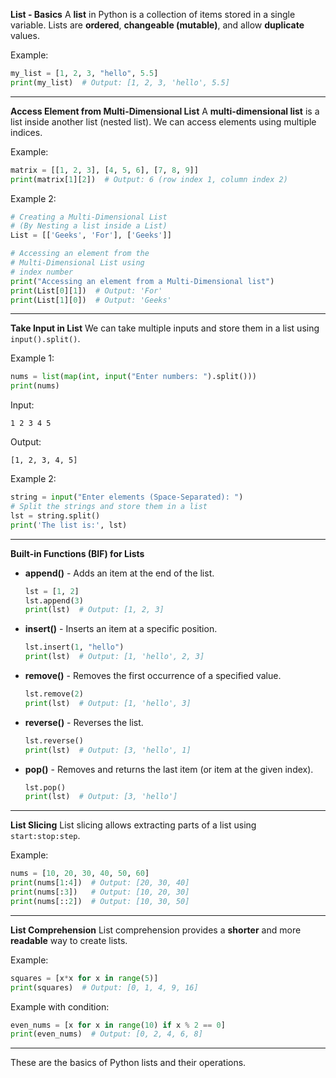 




**List - Basics**
A **list** in Python is a collection of items stored in a single variable. Lists are **ordered**, **changeable (mutable)**, and allow **duplicate** values.

Example:

```python
my_list = [1, 2, 3, "hello", 5.5]
print(my_list)  # Output: [1, 2, 3, 'hello', 5.5]
```

---

**Access Element from Multi-Dimensional List**
A **multi-dimensional list** is a list inside another list (nested list). We can access elements using multiple indices.

Example:

```python
matrix = [[1, 2, 3], [4, 5, 6], [7, 8, 9]]
print(matrix[1][2])  # Output: 6 (row index 1, column index 2)
```

Example 2:
```python
# Creating a Multi-Dimensional List
# (By Nesting a list inside a List)
List = [['Geeks', 'For'], ['Geeks']]

# Accessing an element from the
# Multi-Dimensional List using
# index number
print("Accessing an element from a Multi-Dimensional list")
print(List[0][1])  # Output: 'For'
print(List[1][0])  # Output: 'Geeks'
```

---

**Take Input in List**
We can take multiple inputs and store them in a list using `input().split()`.

Example 1:
```python
nums = list(map(int, input("Enter numbers: ").split()))
print(nums)
```
Input:
```
1 2 3 4 5
```
Output:
```
[1, 2, 3, 4, 5]
```

Example 2:
```python
string = input("Enter elements (Space-Separated): ")
# Split the strings and store them in a list
lst = string.split()
print('The list is:', lst)
```

---

**Built-in Functions (BIF) for Lists**

- **append()** - Adds an item at the end of the list.
  ```python
  lst = [1, 2]
  lst.append(3)
  print(lst)  # Output: [1, 2, 3]
  ```

- **insert()** - Inserts an item at a specific position.
  ```python
  lst.insert(1, "hello")
  print(lst)  # Output: [1, 'hello', 2, 3]
  ```

- **remove()** - Removes the first occurrence of a specified value.
  ```python
  lst.remove(2)
  print(lst)  # Output: [1, 'hello', 3]
  ```

- **reverse()** - Reverses the list.
  ```python
  lst.reverse()
  print(lst)  # Output: [3, 'hello', 1]
  ```

- **pop()** - Removes and returns the last item (or item at the given index).
  ```python
  lst.pop()
  print(lst)  # Output: [3, 'hello']
  ```

---

**List Slicing**
List slicing allows extracting parts of a list using `start:stop:step`.

Example:
```python
nums = [10, 20, 30, 40, 50, 60]
print(nums[1:4])  # Output: [20, 30, 40]
print(nums[:3])   # Output: [10, 20, 30]
print(nums[::2])  # Output: [10, 30, 50]
```

---

**List Comprehension**
List comprehension provides a **shorter** and more **readable** way to create lists.

Example:
```python
squares = [x*x for x in range(5)]
print(squares)  # Output: [0, 1, 4, 9, 16]
```
Example with condition:
```python
even_nums = [x for x in range(10) if x % 2 == 0]
print(even_nums)  # Output: [0, 2, 4, 6, 8]
```

---
These are the basics of Python lists and their operations.

